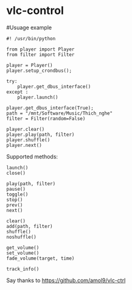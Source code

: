 # vlc-control

#Usuage example
```
#! /usr/bin/python

from player import Player
from filter import Filter

player = Player()
player.setup_crondbus();

try:
    player.get_dbus_interface()
except :
    player.launch()

player.get_dbus_interface(True);
path = "/mnt/Software/Music/Thich_nghe"
filter = Filter(random=False)

player.clear()
player.play(path, filter)
player.shuffle()
player.next()
```
Supported methods:
```
launch()
close()

play(path, filter)
pause()
toggle()
stop()
prev()
next()

clear()
add(path, filter)
shuffle()
noshuffle()

get_volume()
set_volume()
fade_volume(target, time)

track_info()
```

Say thanks to https://github.com/amol9/vlc-ctrl
